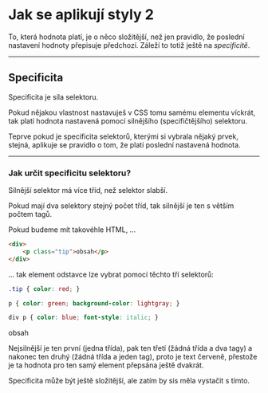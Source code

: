 # Jak se aplikují styly 2

To, která hodnota platí, je o něco složitější, než jen pravidlo, že poslední nastavení hodnoty přepisuje předchozí. Záleží to totiž ještě na _specificitě_.

----

## Specificita

Specificita je síla selektoru.

Pokud nějakou vlastnost nastavuješ v CSS tomu samému elementu víckrát, tak platí hodnota nastavená pomocí silnějšího (specifičtějšího) selektoru. 

Teprve pokud je specificita selektorů, kterými si vybrala nějaký prvek, stejná, aplikuje se pravidlo o tom, že platí poslední nastavená hodnota. 

----

### Jak určit specificitu selektoru?
 
Silnější selektor má více tříd, než selektor slabší.

Pokud mají dva selektory stejný počet tříd, tak silnější je ten s větším počtem tagů.


Pokud budeme mít takovéhle HTML, …
```html
<div>
    <p class="tip">obsah</p>
</div>
```
… tak element odstavce lze vybrat pomocí těchto tří selektorů:

```css
.tip { color: red; }

p { color: green; background-color: lightgray; }

div p { color: blue; font-style: italic; }
```

<div class="c-example example-specificity">
<div><p class="tip">obsah</p></div>
</div>


Nejsilnější je ten první (jedna třída), pak ten třetí (žádná třída a dva tagy) a nakonec ten druhý (žádná třída a jeden tag), proto je text červeně, přestože je ta hodnota pro ten samý element přepsána ještě dvakrát.

Specificita může být ještě složitější, ale zatím by sis měla vystačit s tímto.
